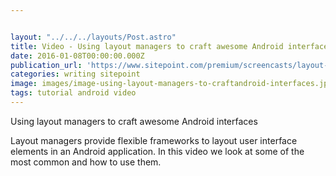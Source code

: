 ```yaml
---


layout: "../../../layouts/Post.astro"
title: Video - Using layout managers to craft awesome Android interfaces
date: 2016-01-08T00:00:00.000Z
publication_url: 'https://www.sitepoint.com/premium/screencasts/layout-managers'
categories: writing sitepoint
image: images/image-using-layout-managers-to-craftandroid-interfaces.jpg
tags: tutorial android video
---
```


Using layout managers to craft awesome Android interfaces

Layout managers provide flexible frameworks to layout user interface elements in an Android application. In this video we look at some of the most common and how to use them.
